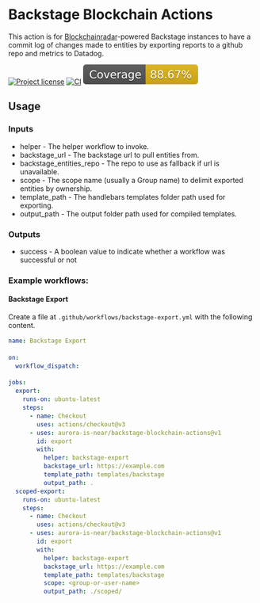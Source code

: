 # Backstage Blockchain Actions

This action is for [Blockchainradar](https://github.com/aurora-is-near/backstage-plugin-blockchainradar)-powered Backstage instances to have a commit log of changes made to entities by exporting reports to a github repo and metrics to Datadog.

[![Project license](https://img.shields.io/badge/License-Public%20Domain-blue.svg)](https://creativecommons.org/publicdomain/zero/1.0/)
[![CI](https://github.com/aurora-is-near/backstage-blockchain-actions/actions/workflows/ci.yaml/badge.svg)](https://github.com/aurora-is-near/backstage-blockchain-actions/actions/workflows/ci.yaml)
![Coverage badge](https://raw.githubusercontent.com/aurora-is-near/backstage-blockchain-actions/main/badges/coverage.svg)

## Usage

### Inputs

- helper - The helper workflow to invoke.
- backstage_url - The backstage url to pull entities from.
- backstage_entities_repo - The repo to use as fallback if url is unavailable.
- scope - The scope name (usually a Group name) to delimit exported entities by ownership.
- template_path - The handlebars templates folder path used for exporting.
- output_path - The output folder path used for compiled templates.

### Outputs

- success - A boolean value to indicate whether a workflow was successful or not

### Example workflows:

#### Backstage Export

Create a file at `.github/workflows/backstage-export.yml` with the following content.

```yml
name: Backstage Export

on:
  workflow_dispatch:

jobs:
  export:
    runs-on: ubuntu-latest
    steps:
      - name: Checkout
        uses: actions/checkout@v3
      - uses: aurora-is-near/backstage-blockchain-actions@v1
        id: export
        with:
          helper: backstage-export
          backstage_url: https://example.com
          template_path: templates/backstage
          output_path: .
  scoped-export:
    runs-on: ubuntu-latest
    steps:
      - name: Checkout
        uses: actions/checkout@v3
      - uses: aurora-is-near/backstage-blockchain-actions@v1
        id: export
        with:
          helper: backstage-export
          backstage_url: https://example.com
          template_path: templates/backstage
          scope: <group-or-user-name>
          output_path: ./scoped/
```
